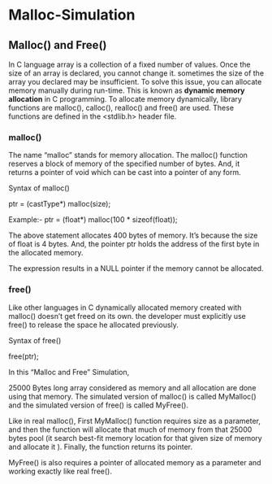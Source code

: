 # Malloc-Simulation

## Malloc() and Free()

In C language array is a collection of a fixed number of values. Once the size of an array is declared, you cannot change it. sometimes the size of the array you declared may be insufficient. To solve this issue, you can allocate memory manually during run-time. This is known as **dynamic memory allocation** in C programming. To allocate memory dynamically, library functions are malloc(), calloc(), realloc() and free() are used. These functions are defined in the <stdlib.h> header file.

### malloc()

The name “malloc” stands for memory allocation. The malloc() function reserves a block of memory of the specified number of bytes. And, it returns a pointer of void which can be cast into a pointer of any form.

Syntax of malloc()

ptr = (castType*) malloc(size);

Example:-   ptr = (float*) malloc(100 * sizeof(float));

The above statement allocates 400 bytes of memory. It’s because the size of float is 4 bytes. And, the pointer ptr holds the address of the first byte in the allocated memory.

The expression results in a NULL pointer if the memory cannot be allocated.

### free()
Like other languages in C dynamically allocated memory created with malloc() doesn’t get freed on its own. the developer must explicitly use free() to release the space he allocated previously.

Syntax of free()

free(ptr);

In this “Malloc and Free” Simulation,

25000 Bytes long array considered as memory and all allocation are done using that memory. The simulated version of malloc() is called MyMalloc() and the simulated version of free() is called MyFree().

Like in real malloc(), First MyMalloc() function requires size as a parameter, and then the function will allocate that much of memory from that 25000 bytes pool (it search best-fit memory location for that given size of memory and allocate it ). Finally, the function returns its pointer.

MyFree() is also requires a pointer of allocated memory as a parameter and working exactly like real free().
